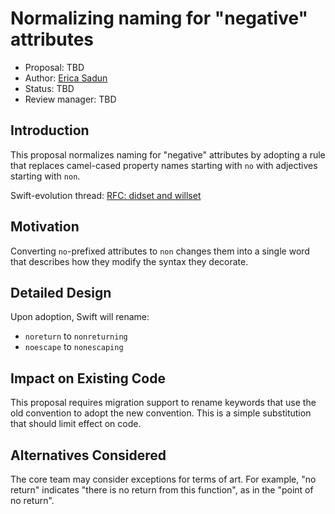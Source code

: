 # Normalizing naming for "negative" attributes

* Proposal: TBD
* Author: [Erica Sadun](https://github.com/erica)
* Status: TBD
* Review manager: TBD

## Introduction

This proposal normalizes naming for "negative" attributes by adopting a rule 
that replaces camel-cased property names starting with `no` with adjectives 
starting with `non`. 

Swift-evolution thread:
[RFC: didset and willset](http://thread.gmane.org/gmane.comp.lang.swift.evolution/17534)

## Motivation

Converting `no`-prefixed attributes to `non` changes them into a single word that 
describes how they modify the syntax they decorate.

## Detailed Design

Upon adoption, Swift will rename:

* `noreturn` to `nonreturning`
* `noescape` to `nonescaping`

## Impact on Existing Code

This proposal requires migration support to rename keywords that use the old convention to
adopt the new convention. This is a simple substitution that should limit effect on code.

## Alternatives Considered

The core team may consider exceptions for terms of art. For example, "no return" indicates
"there is no return from this function", as in the "point of no return".